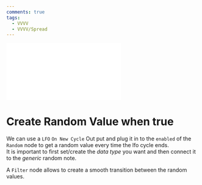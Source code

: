 ```yaml
---
comments: true
tags:
  - VVVV
  - VVVV/Spread
---
```

![alt text](./CreateRandomValueWhenTrue.md)
# Create Random Value when true
We can use a `LFO` `On New Cycle` Out put and plug it in to the `enabled` of the `Random` node to get a random value every time the lfo cycle ends.  
It is important to first set/create the *data type* you want and then connect it to the *generic* random note.

A `Filter` node allows to create a smooth transition between the random values.
